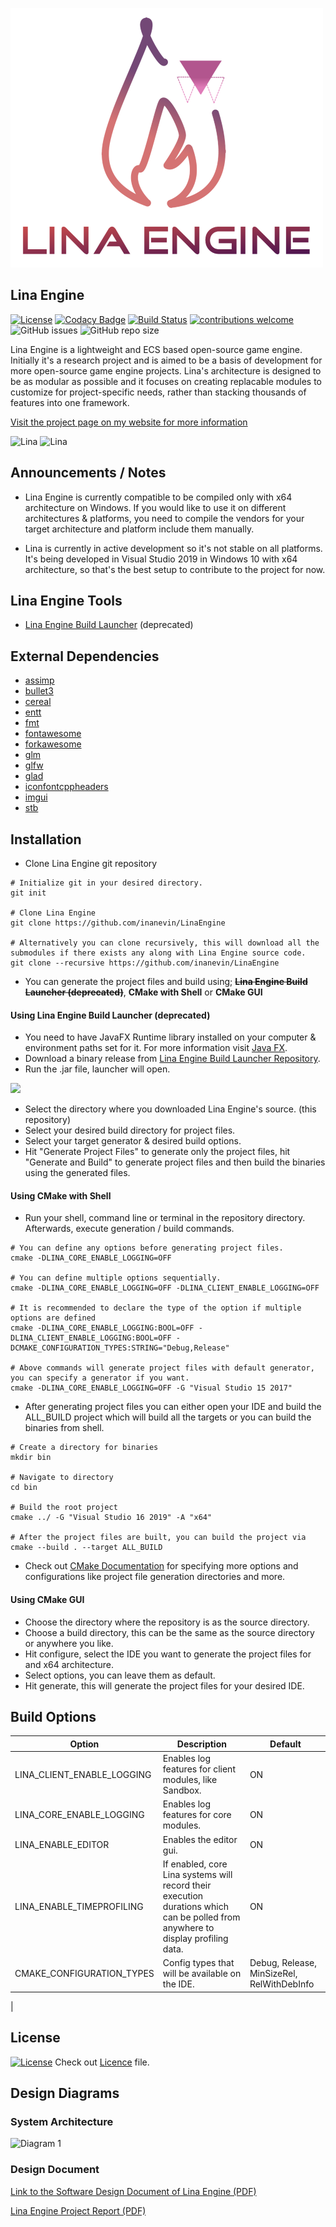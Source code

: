 ![Lina](Docs/Images/linalogofull_medium.png)

## Lina Engine  
[![License](https://img.shields.io/badge/license-MIT-blue.svg)](https://opensource.org/licenses/MIT) 
[![Codacy Badge](https://app.codacy.com/project/badge/Grade/c0c10a437a214dbf963210ed3edf3c4f)](https://www.codacy.com/gh/inanevin/LinaEngine/dashboard?utm_source=github.com&amp;utm_medium=referral&amp;utm_content=inanevin/LinaEngine&amp;utm_campaign=Badge_Grade)
[![Build Status](https://app.travis-ci.com/inanevin/LinaEngine.svg?branch=master)](https://app.travis-ci.com/inanevin/LinaEngine)
[![contributions welcome](https://img.shields.io/badge/contributions-welcome-brightgreen.svg?style=flat)](https://github.com/inanevin/LinaEngine/issues) 
![GitHub issues](https://img.shields.io/github/issues/inanevin/LinaEngine.svg)
![GitHub repo size](https://img.shields.io/github/repo-size/inanevin/LinaEngine.svg)

Lina Engine is a lightweight and ECS based open-source game engine. Initially it's a research project and is aimed to be a basis of development for more open-source game engine projects. Lina's architecture is designed to be as modular as possible and it focuses on creating replacable modules to customize for project-specific needs, rather than stacking thousands of features into one framework.

[Visit the project page on my website for more information](https://www.inanevin.com/gameprojects/linaengine)

![Lina](Docs/Images/linass1.png)
![Lina](Docs/Images/linass2.png)

## Announcements / Notes

- Lina Engine is currently compatible to be compiled only with x64 architecture on Windows. If you would like to use it on different architectures & platforms, you need to compile the vendors for your target architecture and platform include them manually.

- Lina is currently in active development so it's not stable on all platforms. It's being developed in Visual Studio 2019 in Windows 10 with x64 architecture, so that's the best setup to contribute to the project for now.

## Lina Engine Tools

- [Lina Engine Build Launcher](https://github.com/inanevin/Lina-Engine-Build-Launcher) (deprecated)

## External Dependencies

-  [assimp](https://github.com/assimp/assimp)
-  [bullet3](https://github.com/bulletphysics/bullet3)
-  [cereal](https://github.com/USCiLab/cereal)
-  [entt](https://github.com/skypjack/entt)
-  [fmt](https://github.com/fmtlib/fmt)
-  [fontawesome](https://github.com/FortAwesome/Font-Awesome)
-  [forkawesome](https://github.com/ForkAwesome/Fork-Awesome)
-  [glm](https://github.com/g-truc/glm)
-  [glfw](https://github.com/glfw/glfw)
-  [glad](https://github.com/Dav1dde/glad)
-  [iconfontcppheaders](https://github.com/juliettef/IconFontCppHeaders)
-  [imgui](https://github.com/ocornut/imgui)
-  [stb](https://github.com/nothings/stb)

## Installation

-  Clone Lina Engine git repository

```shell
# Initialize git in your desired directory.
git init

# Clone Lina Engine
git clone https://github.com/inanevin/LinaEngine

# Alternatively you can clone recursively, this will download all the submodules if there exists any along with Lina Engine source code.
git clone --recursive https://github.com/inanevin/LinaEngine

```
-  You can generate the project files and build using; ~~**Lina Engine Build Launcher (deprecated)**~~, **CMake with Shell** or **CMake GUI**

#### Using Lina Engine Build Launcher (deprecated)

-  You need to have JavaFX Runtime library installed on your computer & environment paths set for it. For more information visit [Java FX](https://openjfx.io/).
-  Download a binary release from [Lina Engine Build Launcher Repository](https://github.com/inanevin/Lina-Engine-Build-Launcher).
-  Run the .jar file, launcher will open.

![](Docs/Images/buildlauncher.png)

-  Select the directory where you downloaded Lina Engine's source. (this repository)
-  Select your desired build directory for project files.
-  Select your target generator & desired build options.
-  Hit "Generate Project Files" to generate only the project files, hit "Generate and Build" to generate project files and then build the binaries using the generated files.


#### Using CMake with Shell

-  Run your shell, command line or terminal in the repository directory. Afterwards, execute generation / build commands.

```shell
# You can define any options before generating project files.
cmake -DLINA_CORE_ENABLE_LOGGING=OFF

# You can define multiple options sequentially.
cmake -DLINA_CORE_ENABLE_LOGGING=OFF -DLINA_CLIENT_ENABLE_LOGGING=OFF

# It is recommended to declare the type of the option if multiple options are defined
cmake -DLINA_CORE_ENABLE_LOGGING:BOOL=OFF -DLINA_CLIENT_ENABLE_LOGGING:BOOL=OFF -DCMAKE_CONFIGURATION_TYPES:STRING="Debug,Release"

# Above commands will generate project files with default generator, you can specify a generator if you want.
cmake -DLINA_CORE_ENABLE_LOGGING=OFF -G "Visual Studio 15 2017"

```
-  After generating project files you can either open your IDE and build the ALL_BUILD project which will build all the targets or you can build the binaries from shell.

```shell
# Create a directory for binaries
mkdir bin

# Navigate to directory
cd bin

# Build the root project
cmake ../ -G "Visual Studio 16 2019" -A "x64"

# After the project files are built, you can build the project via
cmake --build . --target ALL_BUILD

```
-  Check out [CMake Documentation](https://cmake.org/cmake/help/v3.2/manual/cmake.1.html) for specifying more options and configurations like project file generation directories and more.

#### Using CMake GUI

-  Choose the directory where the repository is as the source directory.
-  Choose a build directory, this can be the same as the source directory or anywhere you like.
-  Hit configure, select the IDE you want to generate the project files for and x64 architecture.
-  Select options, you can leave them as default.
-  Hit generate, this will generate the project files for your desired IDE.

## Build Options

| Option  | Description | Default |
| ------------- | ------------- | ------------- |
| LINA_CLIENT_ENABLE_LOGGING  | Enables log features for client modules, like Sandbox.  | ON  |
| LINA_CORE_ENABLE_LOGGING | Enables log features for core modules.  | ON |
| LINA_ENABLE_EDITOR  | Enables the editor gui.  | ON |
| LINA_ENABLE_TIMEPROFILING | If enabled, core Lina systems will record their execution durations which can be polled from anywhere to display profiling data. | ON  |
| CMAKE_CONFIGURATION_TYPES | Config types that will be available on the IDE. | Debug, Release, MinSizeRel, RelWithDebInfo  
  |

## License

[![License](https://img.shields.io/badge/license-MIT-blue.svg)](https://opensource.org/licenses/MIT) 
Check out [Licence](LICENSE) file.

## Design Diagrams

### System Architecture
![Diagram 1](Docs/Images/SCS.png?raw=true "Title")

### Design Document

[Link to the Software Design Document of Lina Engine (PDF)](https://www.inanevin.com/docs/lina_sdd.pdf)

[Lina Engine Project Report (PDF)](https://www.inanevin.com/docs/lina_postmortem.pdf)

